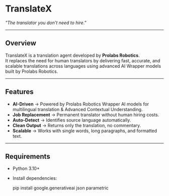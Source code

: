 # TranslateX  
*"The translator you don’t need to hire."*

---

## Overview  
TranslateX is a translation agent developed by **Prolabs Robotics**.  
It replaces the need for human translators by delivering fast, accurate, and scalable translations across languages using advanced AI Wrapper models built by Prolabs Robotics.

---

## Features  
- **AI-Driven** → Powered by Prolabs Robotics Wrapper AI models for multilingual translation & Advanced Contextual Understanding.  
- **Job Replacement** → Permanent translator without human hiring costs.  
- **Auto-Detect** → Identifies source language automatically.  
- **Clean Output** → Returns only the translation, no commentary.  
- **Scalable** → Works with single words, long paragraphs, and formatted text.  

---

## Requirements  
- Python 3.10+  
- Install dependencies:  

  pip install google.generativeai json parametric
